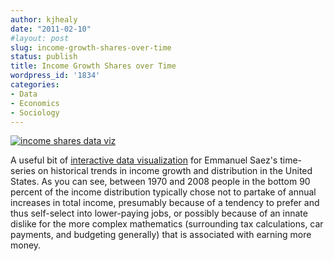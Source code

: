 ```yaml
---
author: kjhealy
date: "2011-02-10"
#layout: post
slug: income-growth-shares-over-time
status: publish
title: Income Growth Shares over Time
wordpress_id: '1834'
categories:
- Data
- Economics
- Sociology
---
```


[![income shares data viz](https://kieranhealy.org/files/misc/saez-epi.jpg)](http://www.stateofworkingamerica.org/pages/interactive#/)

A useful bit of [interactive data visualization](http://www.stateofworkingamerica.org/pages/interactive#/) for Emmanuel Saez's time-series on historical trends in income growth and distribution in the United States. As you can see, between 1970 and 2008 people in the bottom 90 percent of the income distribution typically chose not to partake of annual increases in total income, presumably because of a tendency to prefer and thus self-select into lower-paying jobs, or possibly because of an innate dislike for the more complex mathematics (surrounding tax calculations, car payments, and budgeting generally) that is associated with earning more money.
